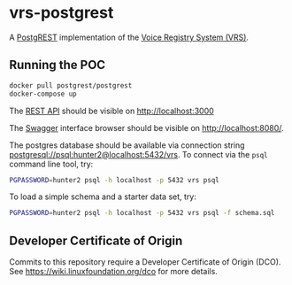 # vrs-postgrest

[vrsdoc]: https://github.com/open-voice-network/docs/blob/main/components/voice_registry_system.md

A [PostgREST](https://postgrest.org/en/stable/) implementation of the [Voice Registry System (VRS)][vrsdoc].

## Running the POC

```sh
docker pull postgrest/postgrest
docker-compose up
```

The [REST API](https://restfulapi.net/) should be visible on <http://localhost:3000>

The [Swagger](https://swagger.io/) interface browser should be visible on
<http://localhost:8080/>.

The postgres database should be available via connection string
<postgresql://psql:hunter2@localhost:5432/vrs>. To connect via the `psql` command line tool, try:

```sh
PGPASSWORD=hunter2 psql -h localhost -p 5432 vrs psql
```

To load a simple schema and a starter data set, try:

```sh
PGPASSWORD=hunter2 psql -h localhost -p 5432 vrs psql -f schema.sql
```


## Developer Certificate of Origin

Commits to this repository require a Developer Certificate of Origin (DCO). See
<https://wiki.linuxfoundation.org/dco> for more details.
